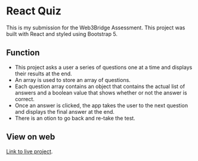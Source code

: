 # React Quiz
This is my submission for the Web3Bridge Assessment. This project was built with React and styled using Bootstrap 5.

## Function
* This project asks a user a series of questions one at a time and displays their results at the end.
* An array is used to store an array of questions.
* Each question array contains an object that contains the actual list of answers and a boolean value that shows whether or not the answer is correct. 
* Once an answer is clicked, the app takes the user to the next question and displays the final answer at the end.
* There is an otion to go back and re-take the test.

## View on web
 [Link to live project](https://web-bridge-test.vercel.app/).
